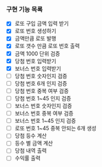 ### 구현 기능 목록
- [x] 로또 구입 금액 입력 받기
- [x] 로또 번호 생성하기
- [x] 금액만큼 로또 발행
- [x] 로또 갯수 만큼 로또 번호 출력
- [x] 금액 1000 단위 검증
- [x] 당첨 번호 입력받기
- [x] 보너스 번호 입력받기
- [ ] 당첨 번호 숫자인지 검증
- [ ] 당첨 번호 6개 인지 검증
- [ ] 당첨 번호 중복 여부 검증
- [ ] 당첨 번호 1~45 인지 검증
- [ ] 보너스 번호 숫자인지 검증
- [ ] 보너스 번호 중복 여부 검증
- [ ] 보너스 번호 1~45 인지 검증
- [ ] 로또 번호 1~45 중복 안되는 6개 생성
- [ ] 당첨 등수 계산
- [ ] 등수 별 금액 계산
- [ ] 당첨 내역 출력
- [ ] 수익률 출력
